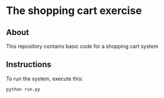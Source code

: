 # The shopping cart exercise
## About

This repository contains basic code for a shopping cart system

## Instructions

To run the system, execute this:

```shell
python run.py
```
